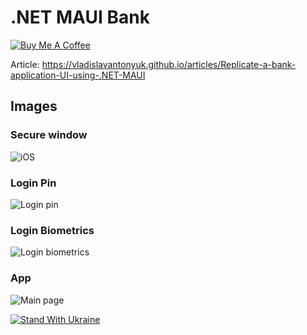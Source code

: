 # .NET MAUI Bank

[![Buy Me A Coffee](https://ik.imagekit.io/VladislavAntonyuk/vladislavantonyuk/misc/bmc-button.png)](https://www.buymeacoffee.com/vlad.antonyuk)

Article: https://vladislavantonyuk.github.io/articles/Replicate-a-bank-application-UI-using-.NET-MAUI

## Images

### Secure window

![iOS](https://ik.imagekit.io/VladislavAntonyuk/vladislavantonyuk/articles/24/dotnet-maui-bank-secure.gif)

### Login Pin

![Login pin](https://ik.imagekit.io/VladislavAntonyuk/vladislavantonyuk/articles/23/dotnet-maui-bank-pin-login.gif)

### Login Biometrics

![Login biometrics](https://ik.imagekit.io/VladislavAntonyuk/vladislavantonyuk/articles/23/dotnet-maui-bank-pin-bio.gif)

### App

![Main page](https://ik.imagekit.io/VladislavAntonyuk/vladislavantonyuk/articles/23/dotnet-maui-bank-app.gif)

[![Stand With Ukraine](https://img.shields.io/badge/made_in-ukraine-ffd700.svg?labelColor=0057b7)](https://stand-with-ukraine.pp.ua)